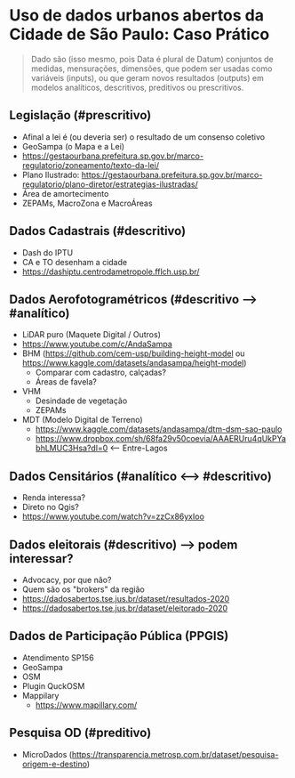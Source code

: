 # Uso de dados urbanos abertos da Cidade de São Paulo: Caso Prático

> Dado são (isso mesmo, pois Data é plural de Datum) conjuntos de medidas, mensurações, dimensões, que podem ser usadas como variáveis (inputs), ou que geram novos resultados (outputs) em modelos analíticos, descritivos, preditivos ou prescritivos.

## Legislação (#prescritivo)

* Afinal a lei é (ou deveria ser) o resultado de um consenso coletivo
* GeoSampa (o Mapa e a Lei)
* https://gestaourbana.prefeitura.sp.gov.br/marco-regulatorio/zoneamento/texto-da-lei/
* Plano Ilustrado: https://gestaourbana.prefeitura.sp.gov.br/marco-regulatorio/plano-diretor/estrategias-ilustradas/
* Área de amortecimento
* ZEPAMs, MacroZona e MacroÁreas

## Dados Cadastrais (#descritivo)

* Dash do IPTU
* CA e TO desenham a cidade
* https://dashiptu.centrodametropole.fflch.usp.br/

## Dados Aerofotogramétricos (#descritivo --> #analítico)

* LiDAR puro (Maquete Digital / Outros)
 * https://www.youtube.com/c/AndaSampa
* BHM (https://github.com/cem-usp/building-height-model ou https://www.kaggle.com/datasets/andasampa/height-model)
  * Comparar com cadastro, calçadas?
  * Áreas de favela?
* VHM
  * Desindade de vegetação
  * ZEPAMs
* MDT (Modelo Digital de Terreno)
  * https://www.kaggle.com/datasets/andasampa/dtm-dsm-sao-paulo
  * https://www.dropbox.com/sh/68fa29v50coevia/AAAERUru4qUkPYabhLMUC3Hsa?dl=0 <-- Entre-Lagos

## Dados Censitários (#analítico <--> #descritivo)

* Renda interessa?
* Direto no Qgis?
* https://www.youtube.com/watch?v=zzCx86yxIoo

## Dados eleitorais (#descritivo) --> podem interessar?

* Advocacy, por que não?
* Quem são os "brokers" da região
* https://dadosabertos.tse.jus.br/dataset/resultados-2020
* https://dadosabertos.tse.jus.br/dataset/eleitorado-2020

## Dados de Participação Pública (PPGIS)

* Atendimento SP156
 * GeoSampa
* OSM
 * Plugin QuckOSM
* Mappilary
  * https://www.mapillary.com/

## Pesquisa OD (#preditivo)

* MicroDados (https://transparencia.metrosp.com.br/dataset/pesquisa-origem-e-destino)
